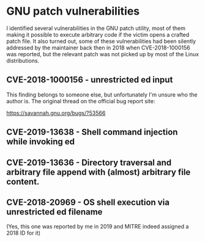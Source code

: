 # GNU patch vulnerabilities

I identified several vulnerabilities in the GNU patch utility, most of them making it possible to execute 
arbitrary code if the victim opens a crafted patch file. It also turned out, some of these vulnerabilities
had been silently addressed by the maintainer back then in 2018 when CVE-2018-1000156 was reported, but 
the relevant patch was not picked up by most of the Linux distributions.

## CVE-2018-1000156 - unrestricted ed input

This finding belongs to someone else, but unfortunately I'm unsure who the author is.
The original thread on the official bug report site:

https://savannah.gnu.org/bugs/?53566

## CVE-2019-13638 - Shell command injection while invoking ed

## CVE-2019-13636 - Directory traversal and arbitrary file append with (almost) arbitrary file content.

## CVE-2018-20969 - OS shell execution via unrestricted ed filename

(Yes, this one was reported by me in 2019 and MITRE indeed assigned a 2018 ID for it)
